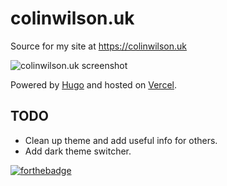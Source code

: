 # colinwilson.uk

Source for my site at <https://colinwilson.uk>

![colinwilson.uk screenshot](https://res.cloudinary.com/qunux/image/upload/v1659461689/dev.colinwilson.uk_screenshot_020822_kzm3kn.webp)

Powered by [Hugo](https://gohugo.io/) and hosted on [Vercel](https://vercel.com/).

## TODO

* Clean up theme and add useful info for others.
* Add dark theme switcher.

[![forthebadge](http://forthebadge.com/images/badges/cc-nc-sa.svg)](https://creativecommons.org/licenses/by-nc-sa/4.0/)